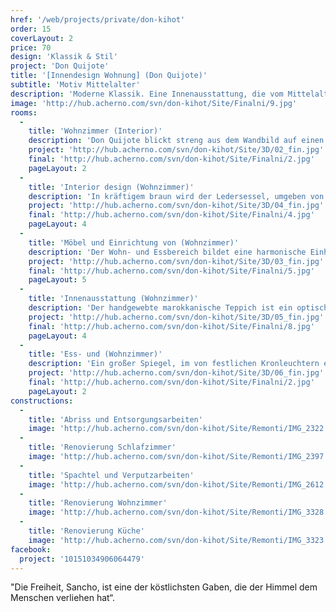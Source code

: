 ```yaml
---
href: '/web/projects/private/don-kihot'
order: 15
coverLayout: 2
price: 70
design: 'Klassik & Stil'
project: 'Don Quijote'
title: '[Innendesign Wohnung] (Don Quijote)'
subtitle: 'Motiv Mittelalter'
description: 'Moderne Klassik. Eine Innenausstattung, die vom Mittelalter inspiriert ist.'
image: 'http://hub.acherno.com/svn/don-kihot/Site/Finalni/9.jpg'
rooms:
  -
    title: 'Wohnzimmer (Interior)'
    description: 'Don Quijote blickt streng aus dem Wandbild auf einen gemütlichen braunen Ledersessel, der die behagliche Wärme des Kamins in sich aufnimmt. '
    project: 'http://hub.acherno.com/svn/don-kihot/Site/3D/02_fin.jpg'
    final: 'http://hub.acherno.com/svn/don-kihot/Site/Finalni/2.jpg'
    pageLayout: 2
  -
    title: 'Interior design (Wohnzimmer)'
    description: 'In kräftigem braun wird der Ledersessel, umgeben von dezenten Wandfarben zum Hingucker des Wohnzimmers. Das dunkle braun des Sessels wiederholt sich im Bodenbelag und den Möbeln und setzt weitere Akzente.'
    project: 'http://hub.acherno.com/svn/don-kihot/Site/3D/04_fin.jpg'
    final: 'http://hub.acherno.com/svn/don-kihot/Site/Finalni/4.jpg'
    pageLayout: 4
  -
    title: 'Möbel und Einrichtung von (Wohnzimmer)'
    description: 'Der Wohn- und Essbereich bildet eine harmonische Einheit, die zum Verweilen bei Wein und Käse einlädt.'
    project: 'http://hub.acherno.com/svn/don-kihot/Site/3D/03_fin.jpg'
    final: 'http://hub.acherno.com/svn/don-kihot/Site/Finalni/5.jpg'
    pageLayout: 5
  -
    title: 'Innenausstattung (Wohnzimmer)'
    description: 'Der handgewebte marokkanische Teppich ist ein optisches Highlight. Zusammen mit dem weißen Sofa markiert er den Wohnbereich. Eine elegante Küche in Weiß unterstreicht die klassische braune Farbe der Sitzmöbel und lässt diese herrschaftlich erstrahlen.'
    project: 'http://hub.acherno.com/svn/don-kihot/Site/3D/05_fin.jpg'
    final: 'http://hub.acherno.com/svn/don-kihot/Site/Finalni/8.jpg'
    pageLayout: 4
  -
    title: 'Ess- und (Wohnzimmer)'
    description: 'Ein großer Spiegel, im von festlichen Kronleuchtern erstrahlenden Esszimmer, lässt den Raum optisch großer wirken und  stiftet eine beruhigende Atmosphäre. '
    project: 'http://hub.acherno.com/svn/don-kihot/Site/3D/06_fin.jpg'
    final: 'http://hub.acherno.com/svn/don-kihot/Site/Finalni/2.jpg'
    pageLayout: 2
constructions:
  -
    title: 'Abriss und Entsorgungsarbeiten'
    image: 'http://hub.acherno.com/svn/don-kihot/Site/Remonti/IMG_2322.JPG'
  -
    title: 'Renovierung Schlafzimmer'
    image: 'http://hub.acherno.com/svn/don-kihot/Site/Remonti/IMG_2397.JPG'
  -
    title: 'Spachtel und Verputzarbeiten'
    image: 'http://hub.acherno.com/svn/don-kihot/Site/Remonti/IMG_2612.JPG'
  -
    title: 'Renovierung Wohnzimmer'
    image: 'http://hub.acherno.com/svn/don-kihot/Site/Remonti/IMG_3328.JPG'
  -
    title: 'Renovierung Küche'
    image: 'http://hub.acherno.com/svn/don-kihot/Site/Remonti/IMG_3323.JPG'
facebook:
  project: '10151034906064479'
---
```

"Die Freiheit, Sancho, ist eine der köstlichsten Gaben, die der Himmel dem Menschen verliehen hat“.
